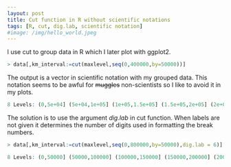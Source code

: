 ```yaml
---
layout: post
title: Cut function in R without scientific notations 
tags: [R, cut, dig.lab, scientific notation]
#image: /img/hello_world.jpeg
---
```


I use cut to group data in R which I later plot with ggplot2.

```R
> data[,km_interval:=cut(maxlevel,seq(0,400000,by=50000))]
```

The output is a vector in scientific notation with my grouped data. This notation seems to be awful for ~~muggles~~ non-scientists so I like to avoid it in my plots.
```R
8 Levels: (0,5e+04] (5e+04,1e+05] (1e+05,1.5e+05] (1.5e+05,2e+05] (2e+05,2.5e+05] (2.5e+05,3e+05] ... (3.5e+05,4e+05]
```
The solution is to use the argument *dig.lab* in cut function. When labels are not given it determines the number of digits used in formatting the break numbers.
```R
> data[,km_interval:=cut(maxlevel,seq(0,800000,by=50000),dig.lab = 6)]
```

```R
8 Levels: (0,50000] (50000,100000] (100000,150000] (150000,200000] (200000,250000] (250000,300000] ... (350000,400000]
```


